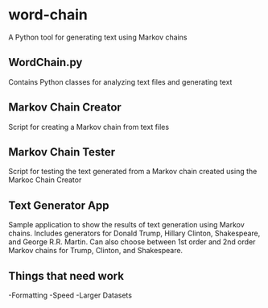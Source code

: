 # word-chain
A Python tool for generating text using Markov chains

## WordChain.py
Contains Python classes for analyzing text files and generating text

## Markov Chain Creator
Script for creating a Markov chain from text files

## Markov Chain Tester
Script for testing the text generated from a Markov chain created using the Markoc Chain Creator

## Text Generator App
Sample application to show the results of text generation using Markov chains. Includes generators for Donald Trump, Hillary Clinton, Shakespeare, and George R.R. Martin. Can also choose between 1st order and 2nd order Markov chains for Trump, Clinton, and Shakespeare.

## Things that need work
-Formatting
-Speed
-Larger Datasets
